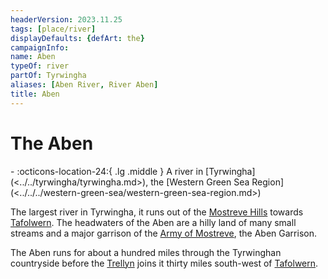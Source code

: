 ```yaml
---
headerVersion: 2023.11.25
tags: [place/river]
displayDefaults: {defArt: the}
campaignInfo:
name: Aben
typeOf: river
partOf: Tyrwingha
aliases: [Aben River, River Aben]
title: Aben
---
```

# The Aben
<div class="grid cards ext-narrow-margin ext-one-column" markdown>
-    :octicons-location-24:{ .lg .middle } A river in [Tyrwingha](<../../tyrwingha/tyrwingha.md>), the [Western Green Sea Region](<../../../western-green-sea/western-green-sea-region.md>)  
</div>


The largest river in Tyrwingha, it runs out of the [Mostreve Hills](<../../mostreve-hills.md>) towards [Tafolwern](<../../tyrwingha/tafolwern.md>). The headwaters of the Aben are a hilly land of many small streams and a major garrison of the [Army of Mostreve](<../../../../groups/sembaran-army/army-of-mostreve.md>), the Aben Garrison.

The Aben runs for about a hundred miles through the Tyrwinghan countryside before the [Trellyn](<./trellyn.md>) joins it thirty miles south-west of [Tafolwern](<../../tyrwingha/tafolwern.md>).
